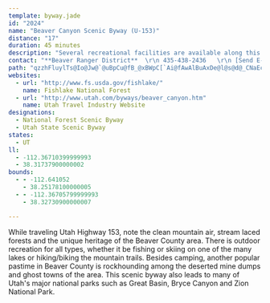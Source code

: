 ```yaml
---
template: byway.jade
id: "2024"
name: "Beaver Canyon Scenic Byway (U-153)"
distance: "17"
duration: 45 minutes
description: "Several recreational facilities are available along this route. The Tushar Mountain Range provides year-round recreation, and Elk Mountain Ski and Summer Resort offers skiing in the winter and golf in the summer. Beaver Canyon is a fall color favorite."
contact: "**Beaver Ranger District**  \r\n 435-438-2436   \r\n [Send E-mail](mailto:jmoffit@fs.fed.us )"
path: "qzzhFluylTs@Io@Jw@`@uBpCu@fB_@xBWpC[`Ai@fAwAlBuAxDe@l@s@d@_CNaEc@aJ[y@Qy@Wy@m@uEaF}@w@o@[g@@]\\Wj@?l@JfA^jBvAzE~@`CbAlBxBbCbAn@lDpA~A~@xA`Bb@vA`@dCLtGTrAh@~ANfABrGGhJf@vEdAtD`HxG`FlFtAt@rAlAvJpMrE`H`DvFlC|DnGnHXpAAzBYpB]lFFxAn@zAdClEzH`L|ExF|D|GbBdIxC`HvAtI@~@Er@UjAc@n@i@b@}ATuBMiDh@q@ZW^Mj@E`AHrAj@jArPtTrAfCpA`GfPny@nAtDxBtFpIlSx@~A~OvWx@jAx@x@~@f@|GlCrAz@dApAbCxD|@dAxPvN~BdApBX~@EjB_@vCH~B_@|@Fb@Xj@xAh@lDd@x@`Aj@~Af@fEjC~B~@bAzAoAnKaAvDGx@Jx@h@zAd@l@`Aj@jA^rBlA|B~DdBjD^|BNxDNp@`@j@b@f@tSzPTj@r@tCr@zBfAvAbBjAdChAt@Th@`@d@~@^jB?l@_@hDCpAZrEVlC\\rAn@lAhB~ApDzBpApAr@dAlAxEt@bFH|@IlAOdAiA~Cu@vDmA~CD~AUdEJr@l@xAD~@Kr@i@dAc@zAEpA|FbTNfBIxAUzAEpADl@Nj@nA~BLl@?rA^pA`@f@RRb@DdAGl@e@b@w@ZuA~@sGEeAc@m@e@_@s@Mo@e@Uq@Cm@HqCKiA]kAmBkFAoATs@d@k@\\K^Bz@b@zD~E^~@Hd@Cr@HfAdBhBRf@XvQTjArAnEH~@SjCRf@^h@|B`Bj@r@bCxHv@f@tBXh@R^h@^rAD`BQrBDjBr@`Bt@jAXfA@^At@c@rDIhBkAfHExAJrAJx@f@lA~AnCj@|ALl@EpBJr@Xl@rB~ARd@IzBy@jEAfCFz@hBlIX`CHdBE|C]fCR~PGpFw@nTCbCn@hAn@h@bAtAb@tAh@jEV`@bAp@pE`B~ClBpAj@xBl@hB|Ar@tAt@rBBv@I`Bc@tBObCXzAbB~AXl@Jr@Eb@Ul@BdAtAxAnC~@h@fAn@lDl@dB~ChHnBdFl@rBr@fFNxFIlCKhBSbASX_CfBkKtGyCpDoFzFiGrFsG`FmAxAeAjB{AxAuA~@qOnFoK`DuJlDeFxAqCvAiDjCcBn@uHJcB`@q@|@{@`BsNv[qCdD{AfDyBlHi@fCGr@N~CAlAOjAs@tB[p@wClDU~@k@`Hm@xEI`C?lF]vAgAbC]bA_@zCHtJ]rLHxAZrCBlAIjAeBhFmAjEsBbE_BxFs@`Dw@xI?r@pArH^rCr@nKHzIIfJHjFXnEzAja@b@rEhA~Br@z@z@|@rAz@vBVnFDx@NbAh@hA`C\\~Cn@hJPlHAlKGlIOpEEdGYnMKlJEtQLr~@Vn~@"
websites: 
  - url: "http://www.fs.usda.gov/fishlake/"
    name: Fishlake National Forest
  - url: "http://www.utah.com/byways/beaver_canyon.htm"
    name: Utah Travel Industry Website
designations: 
  - National Forest Scenic Byway
  - Utah State Scenic Byway
states: 
  - UT
ll: 
  - -112.36710399999993
  - 38.31737900000002
bounds: 
  - - -112.641052
    - 38.25178100000005
  - - -112.36705799999993
    - 38.32730900000007

---
```


While traveling Utah Highway 153, note the clean mountain air, stream laced forests and the unique heritage of the Beaver County area. There is outdoor recreation for all types, whether it be fishing or skiing on one of the many lakes or hiking/biking the mountain trails. Besides camping, another popular pastime in Beaver County is rockhounding among the deserted mine dumps and ghost towns of the area. This scenic byway also leads to many of Utah's major national parks such as Great Basin, Bryce Canyon and Zion National Park.
